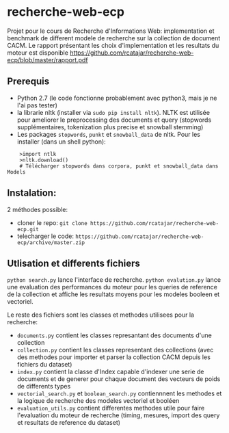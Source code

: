 # recherche-web-ecp
Projet pour le cours de Recherche d'Informations Web: implementation et benchmark de different modele de recherche sur la collection de document CACM.
Le rapport présentant les choix d'implementation et les resultats du moteur est disponible <https://github.com/rcatajar/recherche-web-ecp/blob/master/rapport.pdf>

## Prerequis
- Python 2.7 (le code fonctionne probablement avec python3, mais je ne l'ai pas tester)
- la librarie nltk (installer via `sudo pip install nltk`). NLTK est utilisée pour ameliorer le preprocessing des documents et query (stopwords supplémentaires, tokenization plus precise et snowball stemming)
- Les packages `stopwords`, `punkt` et `snowball_data` de nltk. Pour les installer (dans un shell python):
```
    >import ntlk
    >nltk.download()
    # Télécharger stopwords dans corpora, punkt et snowball_data dans Models
```

## Instalation:
2 méthodes possible:
- cloner le repo: `git clone https://github.com/rcatajar/recherche-web-ecp.git`
- telecharger le code: `https://github.com/rcatajar/recherche-web-ecp/archive/master.zip`

## Utlisation et differents fichiers

`python search.py` lance l'interface de recherche.
`python evalution.py` lance une evaluation des performances du moteur pour les queries de reference de la collection et affiche les resultats moyens pour les modeles booleen et vectoriel.

Le reste des fichiers sont les classes et methodes utilisees pour la recherche:
- `documents.py` contient les classes represantant des documents d'une collection
- `collection.py` contient les classes representant des collections (avec des methodes pour importer et parser la collection CACM depuis les fichiers du dataset)
- `index.py` contient la classe d'Index capable d'indexer une serie de documents et de generer pour chaque document des vecteurs de poids de differents types
- `vectorial_search.py` et `boolean_search.py` contiennnent les methodes et la logique de recherche des modeles vectoriel et booléen
- `evaluation_utils.py` contient differentes methodes utile pour faire l'evaluation du moteur de recherche (timing, mesures, import des query et resultats de reference du dataset)

